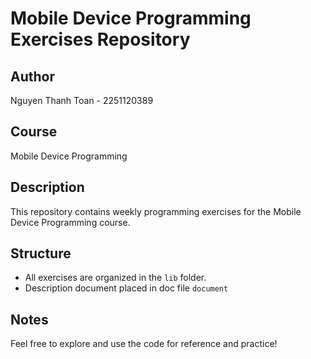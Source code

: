 # Mobile Device Programming Exercises Repository

## Author
Nguyen Thanh Toan - 2251120389

## Course
Mobile Device Programming

## Description
This repository contains weekly programming exercises for the Mobile Device Programming course.

## Structure
- All exercises are organized in the `lib` folder.
- Description document placed in doc file `document`

## Notes
Feel free to explore and use the code for reference and practice!

